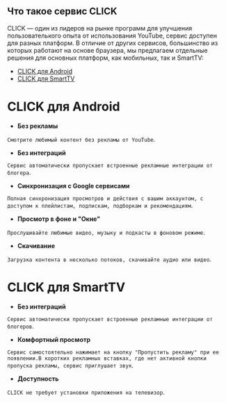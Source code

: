## Что такое сервис CLICK


СLICK — один из лидеров на рынке программ для улучшения пользователького опыта от использования YouTube, сервис доступен для разных платформ. В отличие от других сервисов, большинство из которых работают на основе браузера, мы предлагаем отдельные решения для основных платформ, как мобильных, так и SmartTV:

- [CLICK для Android](/overview_android.md)
- [CLICK для SmartTV](/overview_tv.md)


# CLICK для Android


- **Без рекламы**

`Смотрите любимый контент без рекламы от YouTube`.

- **Без интеграций**

`Сервис автоматически пропускает встроенные рекламные интеграции от блогера`.

- **Синхронизация c Google сервисами**

`Полная синхронизация просмотров и действия с вашим аккаунтом, с доступом к плейлистам, подпискам, подборкам и рекомендациям`.


- **Просмотр в фоне и "Окне"**

`Прослушивайте любимые видео, музыку и подкасты в фоновом режиме`.

- **Скачивание**

`Загрузка контента в несколько потоков, скачивайте аудио или видео`.



# CLICK для SmartTV

- **Без интеграций**

`Сервис автоматически пропускает встроенные рекламные интеграции от блогеров`.

- **Комфортный просмотр**

`Сервис самостоятельно нажимает на кнопку "Пропустить рекламу" при ее появлении.В коротких рекламных вставках, где нет активной кнопки пропуска рекламы, сервис приглушает звук`.

- **Доступность**

`CLICK не требует установки приложения на телевизор`.